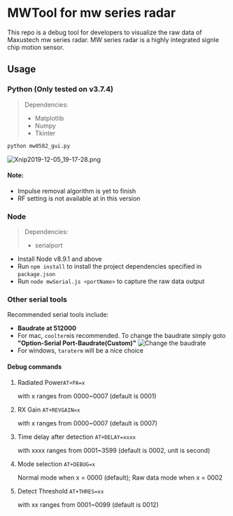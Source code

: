 # MWTool for mw series radar

This repo is a debug tool for developers to visualize the raw data of Maxustech mw series radar. MW series radar is a highly integrated signle chip motion sensor.

## Usage

### Python (Only tested on v3.7.4)

> Dependencies:
>
> - Matplotlib
> - Numpy
> - Tkinter

``` python
python mw0582_gui.py
```

![Xnip2019-12-05_19-17-28.png](https://i.loli.net/2019/12/05/NFYnSeI4XfypODc.png)

#### Note:

- Impulse removal algorithm is yet to finish
- RF setting is not available at in this version

### Node

> Dependencies:
>
> - serialport

- Install Node v8.9.1 and above
- Run `npm install` to install the project dependencies specified in `package.json`
- Run `node mwSerial.js <portName>` to capture the raw data output

### Other serial tools

Recommended serial tools include:

- **Baudrate at 512000**
- For mac, `coolterm`is recommended. To change the baudrate simply goto **"Option-Serial Port-Baudrate(Custom)"**
  ![Change the baudrate](https://i.loli.net/2020/01/06/tOy9frKPDdCE4Al.png)
- For windows, `taraterm` will be a nice choice

#### Debug commands

1. Radiated Power`AT+PA=x`

   with x ranges from 0000~0007 (default is 0001)

2. RX Gain `AT+REVGAIN=x`

   with x ranges from 0000~0007 (default is 0007)

3. Time delay after detection `AT+DELAY=xxxx`

   with xxxx ranges from 0001~3599 (default is 0002, unit is second)

4. Mode selection `AT+DEBUG=x`

   Normal mode when x = 0000 (default); Raw data mode when x = 0002

5. Detect Threshold `AT+THRES=xx`

   with xx ranges from 0001~0099 (default is 0012)


